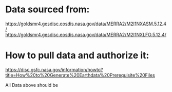 # Data sourced from: 
https://goldsmr4.gesdisc.eosdis.nasa.gov/data/MERRA2/M2I1NXASM.5.12.4/
https://goldsmr4.gesdisc.eosdis.nasa.gov/data/MERRA2/M2I1NXLFO.5.12.4/


# How to pull data and authorize it:
https://disc.gsfc.nasa.gov/information/howto?title=How%20to%20Generate%20Earthdata%20Prerequisite%20Files

All Data above should be 
